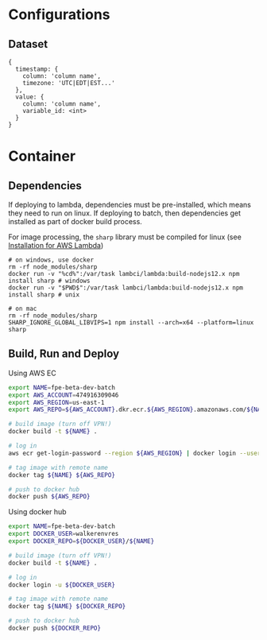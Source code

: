 # Configurations

## Dataset

```
{
  timestamp: {
    column: 'column name',
    timezone: 'UTC|EDT|EST...'
  },
  value: {
    column: 'column name',
    variable_id: <int>
  }
}
```

# Container

## Dependencies

If deploying to lambda, dependencies must be pre-installed, which means they need to run on linux. If deploying to batch, then dependencies get installed as part of docker build process.

For image processing, the `sharp` library must be compiled for linux (see [Installation for AWS Lambda](https://sharp.pixelplumbing.com/install#aws-lambda))

```
# on windows, use docker
rm -rf node_modules/sharp
docker run -v "%cd%":/var/task lambci/lambda:build-nodejs12.x npm install sharp # windows
docker run -v "$PWD$":/var/task lambci/lambda:build-nodejs12.x npm install sharp # unix

# on mac
rm -rf node_modules/sharp
SHARP_IGNORE_GLOBAL_LIBVIPS=1 npm install --arch=x64 --platform=linux sharp
```

## Build, Run and Deploy

Using AWS EC

```bash
export NAME=fpe-beta-dev-batch
export AWS_ACCOUNT=474916309046
export AWS_REGION=us-east-1
export AWS_REPO=${AWS_ACCOUNT}.dkr.ecr.${AWS_REGION}.amazonaws.com/${NAME}

# build image (turn off VPN!)
docker build -t ${NAME} .

# log in
aws ecr get-login-password --region ${AWS_REGION} | docker login --username AWS --password-stdin ${AWS_REPO}

# tag image with remote name
docker tag ${NAME} ${AWS_REPO}

# push to docker hub
docker push ${AWS_REPO}
```

Using docker hub

```bash
export NAME=fpe-beta-dev-batch
export DOCKER_USER=walkerenvres
export DOCKER_REPO=${DOCKER_USER}/${NAME}

# build image (turn off VPN!)
docker build -t ${NAME} .

# log in
docker login -u ${DOCKER_USER}

# tag image with remote name
docker tag ${NAME} ${DOCKER_REPO}

# push to docker hub
docker push ${DOCKER_REPO}
```
